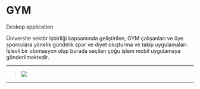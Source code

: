 # GYM
Deskop application 

Üniversite sektör işbirliği kapsamında geliştirilen, GYM çalışanları ve üye sporculara yönelik gündelik spor ve diyet oluşturma ve takip
uygulamaları. İşlevli bir otomasyon olup burada seçilen çoğu işlem mobil uygulamaya gönderilmektedir.

---
> ![](https://i.hizliresim.com/Z4XTRK.jpg)
---
